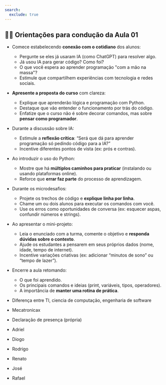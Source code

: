 ```yaml
---
search:
  exclude: true
---
```

## 👨‍🏫 Orientações para condução da Aula 01

- Comece estabelecendo **conexão com o cotidiano** dos alunos:
  - Pergunte se eles já usaram IA (como ChatGPT) para resolver algo.
  - Já usou IA para gerar código? Como foi?
  - O que você espera ao aprender programação "com a mão na massa"?
  - Estimule que compartilhem experiências com tecnologia e redes sociais.

- **Apresente a proposta do curso** com clareza:
  - Explique que aprenderão lógica e programação com Python.
  - Destaque que vão entender o funcionamento por trás do código.
  - Enfatize que o curso não é sobre decorar comandos, mas sobre **pensar como programador**.

- Durante a discussão sobre IA:
  - Estimule a **reflexão crítica**: “Será que dá para aprender programação só pedindo código para a IA?”
  - Incentive diferentes pontos de vista (ex: prós e contras).

- Ao introduzir o uso do Python:
  - Mostre que há **múltiplos caminhos para praticar** (instalando ou usando plataformas online).
  - Reforce que **errar faz parte** do processo de aprendizagem.

- Durante os microdesafios:
  - Projete os trechos de código e **explique linha por linha**.
  - Chame um ou dois alunos para executar os comandos com você.
  - Use os erros como oportunidades de conversa (ex: esquecer aspas, confundir números e strings).

- Ao apresentar o mini-projeto:
  - Leia o enunciado com a turma, comente o objetivo e **responda dúvidas sobre o contexto**.
  - Ajude os estudantes a pensarem em seus próprios dados (nome, idade, tempo de internet).
  - Incentive variações criativas (ex: adicionar “minutos de sono” ou “tempo de lazer”).

- Encerre a aula retomando:
  - O que foi aprendido.
  - Os principais comandos e ideias (print, variáveis, tipos, operadores).
  - A importância de **manter uma rotina de prática**.
  

- Diferença entre TI, ciencia de computação, engenharia de software
- Mecatronicax

- Declaração de presença (própria)


- Adriel
- Diogo
- Rodrigo
- Renato
- José
- Rafael
